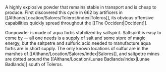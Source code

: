 A highly explosive powder that remains stable in transport and is cheap to produce. First discovered this cycle in 662 by artificers in [[Althane/Location/Salores/Toleros/index|Toleros]], its obvious offensive capabilities quickly spread throughout the [[The Occident|Occident]].

Gunpowder is made of aqua fortis stabilized by saltspirit. Saltspirit is easy to come by -- all one needs is a supply of salt and some store of magic energy, but the saltpetre and sulfuric acid needed to manufacture aqua fortis are in short supply. The only known locations of sulfur are in the marshes of [[Althane/Location/Salores/index|Salores]], and saltpetre mines are dotted around the [[Althane/Location/Lunae Badlands/index|Lunae Badlands]] south of Toleros.
